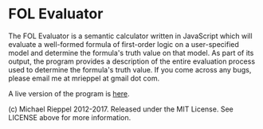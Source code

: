FOL Evaluator
=====================


The FOL Evaluator is a semantic calculator written in JavaScript which will evaluate a well-formed formula of first-order logic on a user-specified model and determine the formula's truth value on that model.  As part of its output, the program provides a description of the entire evaluation process used to determine the formula's truth value.  If you come across any bugs, please email me at mrieppel at gmail dot com.

A live version of the program is [here](??).

(c) Michael Rieppel 2012-2017. Released under the MIT License.  See LICENSE above for more information.